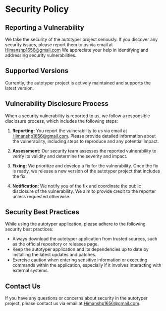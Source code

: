 # Security Policy

## Reporting a Vulnerability

We take the security of the autotyper project seriously. If you discover any security issues, please report them to us via email at [Himanshp1656@gmail.com](mailto:Himanshp1656@gmail.com) We appreciate your help in identifying and addressing security vulnerabilities.

## Supported Versions

Currently, the autotyper project is actively maintained and supports the latest version.

## Vulnerability Disclosure Process

When a security vulnerability is reported to us, we follow a responsible disclosure process, which includes the following steps:

1. **Reporting:** You report the vulnerability to us via email at [Himanshp1656@gmail.com](mailto:Himanshp1656@gmail.com). Please provide detailed information about the vulnerability, including steps to reproduce and any potential impact.

2. **Assessment:** Our security team assesses the reported vulnerability to verify its validity and determine the severity and impact.

3. **Fixing:** We prioritize and develop a fix for the vulnerability. Once the fix is ready, we release a new version of the autotyper project that includes the fix.

4. **Notification:** We notify you of the fix and coordinate the public disclosure of the vulnerability. We aim to provide credit to the reporter unless requested otherwise.

## Security Best Practices

While using the autotyper application, please adhere to the following security best practices:

- Always download the autotyper application from trusted sources, such as the official repository or releases page.
- Keep the autotyper application and its dependencies up to date by installing the latest updates and patches.
- Exercise caution when entering sensitive information or executing commands within the application, especially if it involves interacting with external systems.

## Contact Us

If you have any questions or concerns about security in the autotyper project, please contact us via email at [Himanshp1656@gmail.com](mailto:Himanshp1656@gmail.com).
